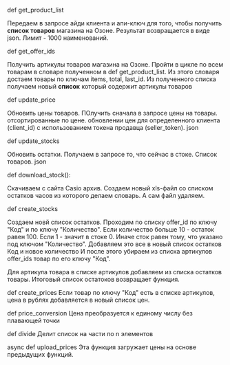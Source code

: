 
def get_product_list

Передаем в запросе айди клиента и апи-ключ для того, чтобы получить **список товаров**
магазина на Озоне. Результат возвращается в виде json. Лимит - 1000 наименований.

def get_offer_ids

Получить артикулы товаров магазина на Озоне.
Пройти в цикле по всем товарам в словаре полученном в def get_product_list.
Из этого словаря достаем товары по ключам items, total, last_id. Из полученного списка 
получаем новый **список** который содержит артикулы товаров

def update_price

Обновить цены товаров. ПОлучить сначала в запросе цены на товары.
отсортированные по цене. обновлении цен для определенного клиента
(client_id) с использованием токена продавца (seller_token). json

def update_stocks

Обновить остатки. Получаем в запросе то, что сейчас в стоке. Список товаров. json

def download_stock():

Скачиваем с сайта Casio архив. Создаем новый xls-файл со списком остатков часов из которого делаем
словарь.  А сам файл удаляем.

def create_stocks

Создаем новй список остатков.
Проходим по  списку offer_id по ключу "Код" и по ключу "Количество". Если количество
больше 10 - остаток равен 100. Если 1 - значит в стоке 0. Иначе сток равен тому,
что указано под ключом "Количество". Добавляем это все в новый список остатков
Код и новое количество
И после этого убираем из списка артикулов offer_ids товар по его ключу "Код". 

Для артикула товара в списке артикулов добавляем из списка остатков товары. 
Итоговый список остатоков возвращает функция.

def create_prices
Если товар по ключу "Код" есть в списке артикулов, цена в рублях добавляется 
в новый список цен.

def price_conversion
Цена преобразуется к единому числу без плавающей точки

def divide
Делит список на части по n элементов

async def upload_prices
Эта функция загружает цены на основе предыдущих функций. 